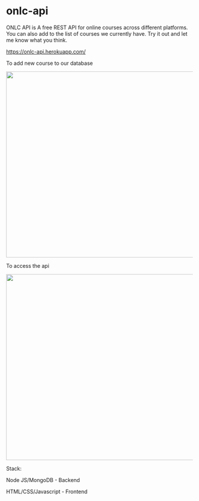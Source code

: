 # onlc-api

ONLC API is A free REST API for online courses across different platforms. You can also add to the list of courses we currently have. Try it out and let me know what you think.

https://onlc-api.herokuapp.com/

To add new course to our database

<img src="screen-captureapi.gif" width="900" height="500"/>

To access the api

<img src="apicapture.gif" width="900" height="500"/>

Stack:

Node JS/MongoDB - Backend

HTML/CSS/Javascript - Frontend

